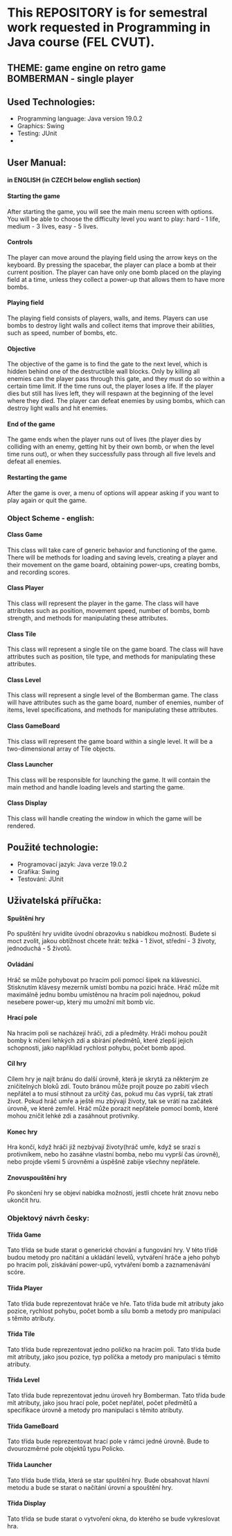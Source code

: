 # This REPOSITORY is for semestral work requested in Programming in Java course (FEL CVUT).
## THEME: game engine on retro game BOMBERMAN - single player

## Used Technologies:
- Programming language: Java version 19.0.2
- Graphics: Swing
- Testing: JUnit
- 
## User Manual: 
#### in ENGLISH (in CZECH below english section)
#### Starting the game
After starting the game, you will see the main menu screen with options. You will be able to choose the difficulty level you want to play: hard - 1 life, medium - 3 lives, easy - 5 lives.
#### Controls
The player can move around the playing field using the arrow keys on the keyboard. By pressing the spacebar, the player can place a bomb at their current position. The player can have only one bomb placed on the playing field at a time, unless they collect a power-up that allows them to have more bombs.
#### Playing field
The playing field consists of players, walls, and items. Players can use bombs to destroy light walls and collect items that improve their abilities, such as speed, number of bombs, etc.
#### Objective
The objective of the game is to find the gate to the next level, which is hidden behind one of the destructible wall blocks. Only by killing all enemies can the player pass through this gate, and they must do so within a certain time limit. If the time runs out, the player loses a life. If the player dies but still has lives left, they will respawn at the beginning of the level where they died. The player can defeat enemies by using bombs, which can destroy light walls and hit enemies.
#### End of the game
The game ends when the player runs out of lives (the player dies by colliding with an enemy, getting hit by their own bomb, or when the level time runs out), or when they successfully pass through all five levels and defeat all enemies.
#### Restarting the game
After the game is over, a menu of options will appear asking if you want to play again or quit the game.

### Object Scheme - english:
#### Class Game
This class will take care of generic behavior and functioning of the game.
There will be methods for loading and saving levels, creating a player and their movement on the game board, obtaining power-ups, creating bombs, and recording scores.
#### Class Player
This class will represent the player in the game.
The class will have attributes such as position, movement speed, number of bombs, bomb strength, and methods for manipulating these attributes.
#### Class Tile
This class will represent a single tile on the game board.
The class will have attributes such as position, tile type, and methods for manipulating these attributes.
#### Class Level
This class will represent a single level of the Bomberman game.
The class will have attributes such as the game board, number of enemies, number of items, level specifications, and methods for manipulating these attributes.
#### Class GameBoard
This class will represent the game board within a single level. It will be a two-dimensional array of Tile objects.
#### Class Launcher
This class will be responsible for launching the game. It will contain the main method and handle loading levels and starting the game.
#### Class Display
This class will handle creating the window in which the game will be rendered.

## Použité technologie:
- Programovací jazyk: Java verze 19.0.2
- Grafika: Swing
- Testování: JUnit

## Uživatelská přířučka:
#### Spuštění hry
Po spuštění hry uvidíte úvodní obrazovku s nabídkou možností. Budete si moct zvolit, jakou obtížnost chcete hrát: težká - 1 život, střední - 3 životy, jednoduchá - 5 životů.
#### Ovládání
Hráč se může pohybovat po hracím poli pomocí šipek na klávesnici. Stisknutím klávesy mezerník umístí bombu na pozici hráče. Hráč může mít maximálně jednu bombu umístěnou na hracím poli najednou, pokud nesebere power-up, který mu umožní mít bomb víc.
#### Hrací pole
Na hracím poli se nacházejí hráči, zdi a předměty. Hráči mohou použít bomby k ničení lehkých zdí a sbírání předmětů, které zlepší jejich schopnosti, jako například rychlost pohybu, počet bomb apod.
#### Cíl hry
Cílem hry je najít bránu do další úrovně, která je skrytá za některým ze zničitelných bloků zdí. Touto bránou může projít pouze po zabití všech nepřátel a to musí stihnout za určitý čas, pokud mu čas vyprší, tak ztratí život. Pokud hráč umře a ještě mu zbývají životy, tak se vrátí na začátek úrovně, ve které zemřel. Hráč může porazit nepřátele pomocí bomb, které mohou zničit lehké zdi a zasáhnout protivníky.
#### Konec hry
Hra končí, když hráči již nezbývají životy(hráč umře, když se srazí s protivníkem, nebo ho zasáhne vlastní bomba, nebo mu vyprší čas úrovně), nebo projde všemi 5 úrovněmi a úspěšně zabije všechny nepřátele.
#### Znovuspouštění hry
Po skončení hry se objeví nabídka možností, jestli chcete hrát znovu nebo ukončit hru.

### Objektový návrh česky:
#### Třída Game
Tato třída se bude starat o generické chování a fungování hry.
V této třídě budou metody pro načítání a ukládání levelů, vytváření hráče a jeho pohyb po hracím poli, získávání power-upů, vytváření bomb a zaznamenávání scóre.
#### Třída Player
Tato třída bude reprezentovat hráče ve hře. Tato třída bude mít atributy jako pozice, rychlost pohybu, počet bomb a sílu bomb a metody pro manipulaci s těmito atributy.
#### Třída Tile
Tato třída bude reprezentovat jedno políčko na hracím poli. Tato třída bude mít atributy, jako jsou pozice, typ políčka a metody pro manipulaci s těmito atributy.
#### Třída Level
Tato třída bude reprezentovat jednu úroveň hry Bomberman. Tato třída bude mít atributy, jako jsou hrací pole, počet nepřátel, počet předmětů a specifikace úrovně a metody pro manipulaci s těmito atributy.
#### Třída GameBoard
Tato třída bude reprezentovat hrací pole v rámci jedné úrovně. Bude to dvourozměrné pole objektů typu Policko.
#### Třída Launcher
Tato třída bude třída, která se star spuštění hry. Bude obsahovat hlavní metodu a bude se starat o načítání úrovní a spouštění hry.
#### Třída Display
Tato třída se bude starat o vytvoření okna, do kterého se bude vykreslovat hra.

